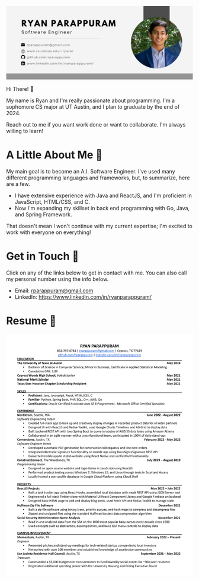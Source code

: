 
![alt text](https://github.com/rparappuram/rparappuram/blob/main/Software%20Banner.png)

Hi There! :wave:

My name is Ryan and I'm really passionate about programming. I'm a sophomore CS major at UT Austin, and I plan to graduate by the end of 2024.

Reach out to me if you want work done or want to collaborate. I'm always willing to learn!

# A Little About Me :boy:

My main goal is to become an A.I. Software Engineer. I've used many different programming languages and frameworks, but, to summarize, here are a few.

* I have extensive experience with Java and ReactJS, and I'm proficient in JavaScript, HTML/CSS, and C.
* Now I'm expanding my skillset in back end programming with Go, Java, and Spring Framework.

That doesn't mean I won't continue with my current expertise; I'm excited to work with everyone on everything!

# Get in Touch :call_me_hand:

Click on any of the links below to get in contact with me. You can also call my personal number using the info below.

* Email: rparappuram@gmail.com
* LinkedIn: https://www.linkedin.com/in/ryanparappuram/

# Resume :page_with_curl:

![alt text](https://github.com/rparappuram/rparappuram/blob/main/Resume%20-%20Ryan%20Parappuram.png)

<!--
**rparappuram/rparappuram** is a ✨ _special_ ✨ repository because its `README.md` (this file) appears on your GitHub profile.

Here are some ideas to get you started:

- 🔭 I’m currently working on ...
- 🌱 I’m currently learning ...
- 👯 I’m looking to collaborate on ...
- 🤔 I’m looking for help with ...
- 💬 Ask me about ...
- 📫 How to reach me: ...
- 😄 Pronouns: ...
- ⚡ Fun fact: ...
-->
